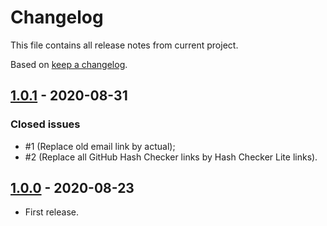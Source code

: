 # Changelog

This file contains all release notes from current project.

Based on [keep a changelog](https://keepachangelog.com/en/1.0.0).

## [1.0.1](https://github.com/fartem/hash-checker-lite/releases/tag/1.0.1) - 2020-08-31

### Closed issues

- #1 (Replace old email link by actual);
- #2 (Replace all GitHub Hash Checker links by Hash Checker Lite links).

## [1.0.0](https://github.com/fartem/hash-checker-lite/releases/tag/1.0.0) - 2020-08-23

- First release.
